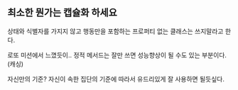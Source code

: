 ## 최소한 뭔가는 캡슐화 하세요



상태와 식별자를 가지지 않고 행동만을 포함하는 프로퍼티 없는 클래스는 쓰지말라고 한다.



로또 미션에서 느꼈듯이.. 정적 메서드는 잘만 쓰면 성능향상이 될 수도 있는 부분이다.(캐싱)

자신만의 기준? 자신이 속한 집단의 기준에 따라서 유드리있게 잘 사용하면 될듯싶다.